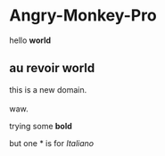 # Angry-Monkey-Pro

hello **world**

## au revoir world

this is a new domain.<br>    
waw.  

trying some **bold**

but one * is for *Italiano*
